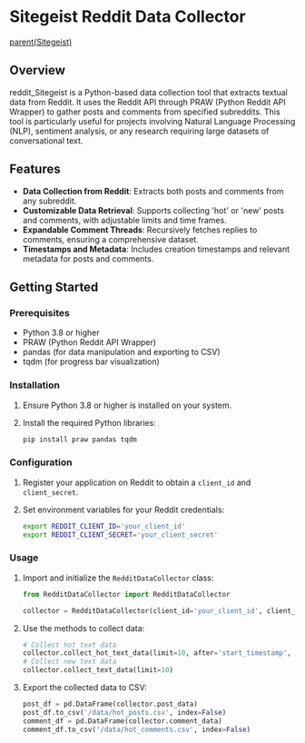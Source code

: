 # Sitegeist Reddit Data Collector

[parent(Sitegeist)](https://github.com/masaishi/Sitegeist)

## Overview

reddit_Sitegeist is a Python-based data collection tool that extracts textual data from Reddit. It uses the Reddit API through PRAW (Python Reddit API Wrapper) to gather posts and comments from specified subreddits. This tool is particularly useful for projects involving Natural Language Processing (NLP), sentiment analysis, or any research requiring large datasets of conversational text.

## Features

- **Data Collection from Reddit**: Extracts both posts and comments from any subreddit.
- **Customizable Data Retrieval**: Supports collecting 'hot' or 'new' posts and comments, with adjustable limits and time frames.
- **Expandable Comment Threads**: Recursively fetches replies to comments, ensuring a comprehensive dataset.
- **Timestamps and Metadata**: Includes creation timestamps and relevant metadata for posts and comments.

## Getting Started

### Prerequisites

- Python 3.8 or higher
- PRAW (Python Reddit API Wrapper)
- pandas (for data manipulation and exporting to CSV)
- tqdm (for progress bar visualization)

### Installation

1. Ensure Python 3.8 or higher is installed on your system.
2. Install the required Python libraries:

   ```bash
   pip install praw pandas tqdm
   ```

### Configuration

1. Register your application on Reddit to obtain a `client_id` and `client_secret`.
2. Set environment variables for your Reddit credentials:

   ```bash
   export REDDIT_CLIENT_ID='your_client_id'
   export REDDIT_CLIENT_SECRET='your_client_secret'
   ```

### Usage

1. Import and initialize the `RedditDataCollector` class:

   ```python
   from RedditDataCollector import RedditDataCollector

   collector = RedditDataCollector(client_id='your_client_id', client_secret='your_client_secret', user_agent='your_user_agent', subreddit_name='your_subreddit')
   ```

2. Use the methods to collect data:

   ```python
   # Collect hot text data
   collector.collect_hot_text_data(limit=10, after='start_timestamp', before='end_timestamp')
   # Collect new text data
   collector.collect_text_data(limit=10)
   ```

3. Export the collected data to CSV:

   ```python
   post_df = pd.DataFrame(collector.post_data)
   post_df.to_csv('/data/hot_posts.csv', index=False)
   comment_df = pd.DataFrame(collector.comment_data)
   comment_df.to_csv('/data/hot_comments.csv', index=False)
   ```
